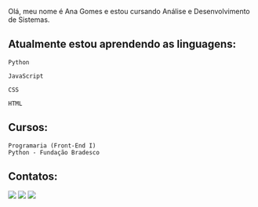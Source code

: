 Olá, meu nome é Ana Gomes e estou cursando Análise e Desenvolvimento de Sistemas. 

## Atualmente estou aprendendo as linguagens:      
  
    Python 
    
    JavaScript 

    CSS

    HTML
    
## Cursos:

    Programaria (Front-End I)
    Python - Fundação Bradesco
    
   
## Contatos:

<div>
<a href="https://instagram.com/blueans_" target="_blank"><img src="https://img.shields.io/badge/-Instagram-%23E4405F?style=for-the-badge&logo=instagram&logoColor=white" target="_blank"></a>
<a href = "anagomesfto@gmail.com"><img src="https://img.shields.io/badge/Gmail-D14836?style=for-the-badge&logo=gmail&logoColor=white" target="_blank"></a>
<a href="https://www.linkedin.com/in/anacarolinagomes-dev" target="_blank"><img src="https://img.shields.io/badge/-LinkedIn-%230077B5?style=for-the-badge&logo=linkedin&logoColor=white" target="_blank"></a>   
</div>
